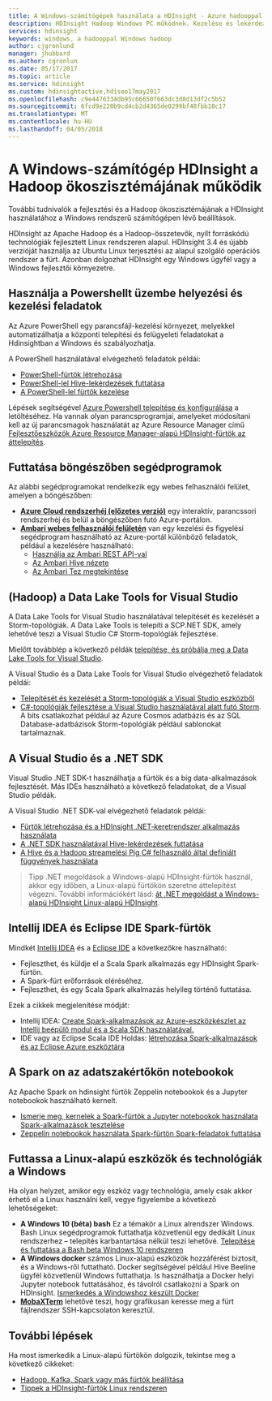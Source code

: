 ```yaml
---
title: A Windows-számítógépek használata a HDInsight - Azure hadooppal |} Microsoft Docs
description: HDInsight Hadoop Windows PC működnek. Kezelése és lekérdezés fürtök PowerShell, a Visual Studio és a Linux-eszközökkel. A .NET big data-megoldások fejlesztése.
services: hdinsight
keywords: windows, a hadooppal Windows hadoop
author: cjgronlund
manager: jhubbard
ms.author: cgronlun
ms.date: 05/17/2017
ms.topic: article
ms.service: hdinsight
ms.custom: hdinsightactive,hdiseo17may2017
ms.openlocfilehash: c9e4476334db95c66650f663dc3d8d13df2c5b52
ms.sourcegitcommit: 6fcd9e220b9cd4cb2d4365de0299bf48fbb18c17
ms.translationtype: MT
ms.contentlocale: hu-HU
ms.lasthandoff: 04/05/2018
---
```

# <a name="work-in-the-hadoop-ecosystem-on-hdinsight-from-a-windows-pc"></a>A Windows-számítógép HDInsight a Hadoop ökoszisztémájának működik

További tudnivalók a fejlesztési és a Hadoop ökoszisztémájának a HDInsight használatához a Windows rendszerű számítógépen lévő beállítások. 

HDInsight az Apache Hadoop és a Hadoop-összetevők, nyílt forráskódú technológiák fejlesztett Linux rendszeren alapul. HDInsight 3.4 és újabb verzióját használja az Ubuntu Linux terjesztési az alapul szolgáló operációs rendszer a fürt. Azonban dolgozhat HDInsight egy Windows ügyfél vagy a Windows fejlesztői környezetre.

## <a name="use-powershell-for-deployment-and-management-tasks"></a>Használja a Powershellt üzembe helyezési és kezelési feladatok
Az Azure PowerShell egy parancsfájl-kezelési környezet, melyekkel automatizálhatja a központi telepítési és felügyeleti feladatokat a Hdinsightban a Windows és szabályozhatja.

A PowerShell használatával elvégezhető feladatok példái:

* [PowerShell-fürtök létrehozása](hdinsight-hadoop-create-linux-clusters-azure-powershell.md)
* [PowerShell-lel Hive-lekérdezések futtatása](hadoop/apache-hadoop-use-hive-powershell.md)
* [A PowerShell-lel fürtök kezelése](hdinsight-administer-use-powershell.md)

Lépések segítségével [Azure Powershell telepítése és konfigurálása](https://docs.microsoft.com/powershell/azure/install-azurerm-ps) a letöltéséhez. Ha vannak olyan parancsprogramjai, amelyeket módosítani kell az új parancsmagok használatát az Azure Resource Manager című [Fejlesztőeszközök Azure Resource Manager-alapú HDInsight-fürtök az áttelepítés](hdinsight-hadoop-development-using-azure-resource-manager.md).

## <a name="utilities-you-can-run-in-a-browser"></a>Futtatása böngészőben segédprogramok
Az alábbi segédprogramokat rendelkezik egy webes felhasználói felület, amelyen a böngészőben:
* **[Azure Cloud rendszerhéj (előzetes verzió)](https://docs.microsoft.com/azure/cloud-shell/quickstart)**  egy interaktív, parancssori rendszerhéj és belül a böngészőben futó Azure-portálon.
* **[Ambari webes felhasználói felületén](hdinsight-hadoop-manage-ambari.md)**  van egy kezelési és figyelési segédprogram használható az Azure-portál különböző feladatok, például a kezelésére használható:
    * [Használja az Ambari REST API-val](hdinsight-hadoop-manage-ambari-rest-api.md)
    * [Az Ambari Hive nézete](hadoop/apache-hadoop-use-hive-ambari-view.md)
    * [Az Ambari Tez megtekintése](hdinsight-debug-ambari-tez-view.md)

## <a name="data-lake-hadoop-tools-for-visual-studio"></a>(Hadoop) a Data Lake Tools for Visual Studio
A Data Lake Tools for Visual Studio használatával telepítését és kezelését a Storm-topológiák. A Data Lake Tools is telepíti a SCP.NET SDK, amely lehetővé teszi a Visual Studio C# Storm-topológiák fejlesztése.

Mielőtt továbblép a következő példák [telepítése, és próbálja meg a Data Lake Tools for Visual Studio](hadoop/apache-hadoop-visual-studio-tools-get-started.md). 

A Visual Studio és a Data Lake Tools for Visual Studio elvégezhető feladatok példái:
* [Telepítését és kezelését a Storm-topológiák a Visual Studio eszközből](storm/apache-storm-deploy-monitor-topology-linux.md)
* [C#-topológiák fejlesztése a Visual Studio használatával alatt futó Storm](storm/apache-storm-develop-csharp-visual-studio-topology.md). A bits csatlakozhat például az Azure Cosmos adatbázis és az SQL Database-adatbázisok Storm-topológiák például sablonokat tartalmaznak.

## <a name="visual-studio-and-the-net-sdk"></a>A Visual Studio és a .NET SDK 

Visual Studio .NET SDK-t használhatja a fürtök és a big data-alkalmazások fejlesztését. Más IDEs használható a következő feladatokat, de a Visual Studio példák.

A Visual Studio .NET SDK-val elvégezhető feladatok példái:
* [Fürtök létrehozása és a HDInsight .NET-keretrendszer alkalmazás használata](hdinsight-hadoop-create-linux-clusters-dotnet-sdk.md)
* [A .NET SDK használatával Hive-lekérdezések futtatása](hadoop/apache-hadoop-use-hive-dotnet-sdk.md)
* [A Hive és a Hadoop streamelési Pig C# felhasználó által definiált függvények használata](hadoop/apache-hadoop-hive-pig-udf-dotnet-csharp.md)

> Tipp .NET megoldások a Windows-alapú HDInsight-fürtök használ, akkor egy időben, a Linux-alapú fürtökön szeretne áttelepítést végezni. További információkért lásd: [át .NET megoldást a Windows-alapú HDInsight Linux-alapú HDInsight](hdinsight-hadoop-migrate-dotnet-to-linux.md).

## <a name="intellij-idea-and-eclipse-ide-for-spark-clusters"></a>Intellij IDEA és Eclipse IDE Spark-fürtök
Mindkét [Intellij IDEA](https://www.jetbrains.com/idea/download) és a [Eclipse IDE](https://www.eclipse.org/downloads/) a következőkre használható:
* Fejleszthet, és küldje el a Scala Spark alkalmazás egy HDInsight Spark-fürtön.
* A Spark-fürt erőforrások eléréséhez.
* Fejleszthet, és egy Scala Spark alkalmazás helyileg történő futtatása.

Ezek a cikkek megjelenítése módját: 
* Intellij IDEA: [Create Spark-alkalmazások az Azure-eszközkészlet az Intellij beépülő modul és a Scala SDK használatával.](spark/apache-spark-intellij-tool-plugin.md)
* IDE vagy az Eclipse Scala IDE Holdas: [létrehozása Spark-alkalmazások és az Eclipse Azure eszköztára](spark/apache-spark-eclipse-tool-plugin.md) 


## <a name="notebooks-on-spark-for-data-scientists"></a>A Spark on az adatszakértőkön notebookok 
Az Apache Spark on hdinsight fürtök Zeppelin notebookok és a Jupyter notebookok használható kernelt. 

* [Ismerje meg, kernelek a Spark-fürtök a Jupyter notebookok használata Spark-alkalmazások tesztelése](spark/apache-spark-zeppelin-notebook.md)
* [Zeppelin notebookok használata Spark-fürtön Spark-feladatok futtatása](spark/apache-spark-jupyter-notebook-kernels.md) 


## <a name="run-linux-based-tools-and-technologies-on-windows"></a>Futtassa a Linux-alapú eszközök és technológiák a Windows

Ha olyan helyzet, amikor egy eszköz vagy technológia, amely csak akkor érhető el a Linux használni kell, vegye figyelembe a következő lehetőségeket:

* **A Windows 10 (béta) bash** Ez a témakör a Linux alrendszer Windows. Bash Linux segédprogramok futtathatja közvetlenül egy dedikált Linux rendszerhez – telepítés karbantartása nélkül teszi lehetővé. [Telepítése és futtatása a Bash beta Windows 10 rendszeren](https://msdn.microsoft.com/commandline/wsl/install_guide)
* **A Windows docker** számos Linux-alapú eszközök hozzáférést biztosít, és a Windows-ről futtatható. Docker segítségével például Hive Beeline ügyfél közvetlenül Windows futtathatja. Is használhatja a Docker helyi Jupyter notebook futtatásához, és távolról csatlakozni a Spark on HDInsight. [Ismerkedés a Windowshoz készült Docker](https://docs.docker.com/docker-for-windows/)
* **[MobaXTerm](http://mobaxterm.mobatek.net/)**  lehetővé teszi, hogy grafikusan keresse meg a fürt fájlrendszer SSH-kapcsolaton keresztül.

## <a name="next-steps"></a>További lépések
Ha most ismerkedik a Linux-alapú fürtökön dolgozik, tekintse meg a következő cikkeket:
* [Hadoop, Kafka, Spark vagy más fürtök beállítása](hdinsight-hadoop-provision-linux-clusters.md)
* [Tippek a HDInsight-fürtök Linux rendszeren](hdinsight-hadoop-linux-information.md)